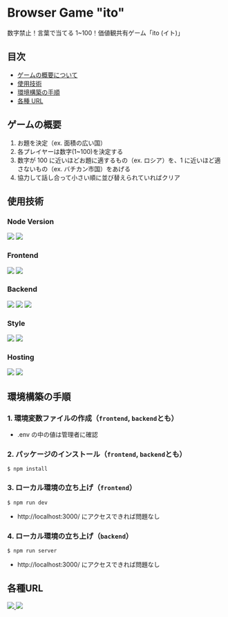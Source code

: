 # Browser Game "ito"

数字禁止！言葉で当てる 1~100！価値観共有ゲーム「ito (イト)」

## 目次

- [ゲームの概要について](#about-game)
- [使用技術](#technology-used)
- [環境構築の手順](#environment-setup)
- [各種 URL](#url)

<h2 id="about-game">ゲームの概要</h2>

1. お題を決定（ex. 面積の広い国）
2. 各プレイヤーは数字(1~100)を決定する
3. 数字が 100 に近いほどお題に適するもの（ex. ロシア）を、1 に近いほど適さないもの（ex. バチカン市国）をあげる
4. 協力して話し合って小さい順に並び替えられていればクリア

<h2 id="technology-used">使用技術</h2>

### Node Version

<img src="https://img.shields.io/badge/-Node.js v20.11.1-333333.svg?logo=node.js&style=for-the-badge&logoColor"> <img src="https://img.shields.io/badge/-npm v10.2.4-333333.svg?logo=npm&style=for-the-badge&logoColor">

### Frontend

<img src="https://img.shields.io/badge/-TypeScript-333333.svg?logo=typescript&style=for-the-badge&logoColor"> <img src="https://img.shields.io/badge/-React-333333.svg?logo=react&style=for-the-badge&logoColor">

### Backend

<img src="https://img.shields.io/badge/-TypeScript-333333.svg?logo=typescript&style=for-the-badge&logoColor"> <img src="https://img.shields.io/badge/-Express-333333.svg?logo=express&style=for-the-badge&logoColor"> <img src="https://img.shields.io/badge/-Socket.IO-333333.svg?logo=socketdotio&style=for-the-badge&logoColor">

### Style

<img src="https://img.shields.io/badge/-Tailwind CSS-333333.svg?logo=TailwindCSS&style=for-the-badge&logoColor"> <img src="https://img.shields.io/badge/-daisyUI-333333.svg?logo=daisyUI&style=for-the-badge&logoColor=00ccb7">

### Hosting

<img src="https://img.shields.io/badge/-Vercel-333333.svg?logo=vercel&style=for-the-badge&logoColor"> <img src="https://img.shields.io/badge/-Render-333333.svg?logo=render&style=for-the-badge&logoColor">

<h2 id="environment-setup">環境構築の手順</h2>

### 1. 環境変数ファイルの作成（`frontend`, `backend`とも）

- .env の中の値は管理者に確認

### 2. パッケージのインストール（`frontend`, `backend`とも）

```
$ npm install
```

### 3. ローカル環境の立ち上げ（`frontend`）

```
$ npm run dev
```

- http://localhost:3000/ にアクセスできれば問題なし

### 4. ローカル環境の立ち上げ（`backend`）

```
$ npm run server
```

- http://localhost:3000/ にアクセスできれば問題なし

<h2 id="url">各種URL</h2>
<a href="https://highfalutin-donkey-f65.notion.site/44ba5ee9986b4df08238a1a7b6ea1ea0?v=4c31651e7ed346b99a0cc2a498f77226&pvs=4">
    <img src="https://img.shields.io/badge/-開発ノート(Notion)-333333.svg?logo=notion&style=for-the-badge&logoColor">
</a> 
<a href="https://www.figma.com/design/8XqKZzhNdyxHU1Yp2VsgfT/ito(%E3%82%A4%E3%83%88)?node-id=0%3A1&t=OnbI2n5kZIpOPnRJ-1">
    <img src="https://img.shields.io/badge/-ワイヤーフレーム(Figma)-333333.svg?logo=figma&style=for-the-badge&logoColor">
</a>
